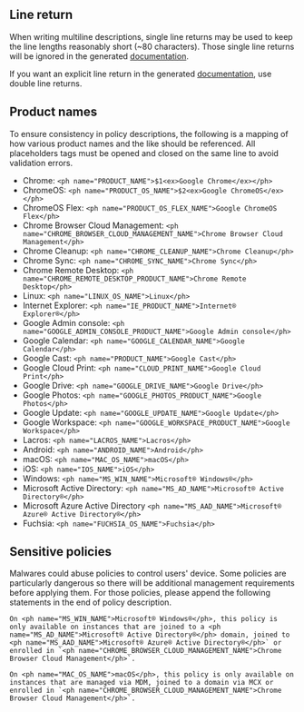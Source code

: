 ## Line return
When writing multiline descriptions, single line returns may be used to keep
the line lengths reasonably short (~80 characters). Those single line returns
will be ignored in the generated [documentation](https://chromeenterprise.google/intl/en_ca/policies).

If you want an explicit line return in the generated [documentation](https://chromeenterprise.google/intl/en_ca/policies),
use double line returns.

## Product names
To ensure consistency in policy descriptions, the following is a mapping of
how various product names and the like should be referenced. All placeholders
tags must be opened and closed on the same line to avoid validation errors.

* Chrome: `<ph name="PRODUCT_NAME">$1<ex>Google Chrome</ex></ph>`
* ChromeOS: `<ph name="PRODUCT_OS_NAME">$2<ex>Google ChromeOS</ex></ph>`
* ChromeOS Flex: `<ph name="PRODUCT_OS_FLEX_NAME">Google ChromeOS Flex</ph>`
* Chrome Browser Cloud Management: `<ph name="CHROME_BROWSER_CLOUD_MANAGEMENT_NAME">Chrome Browser Cloud Management</ph>`
* Chrome Cleanup: `<ph name="CHROME_CLEANUP_NAME">Chrome Cleanup</ph>`
* Chrome Sync: `<ph name="CHROME_SYNC_NAME">Chrome Sync</ph>`
* Chrome Remote Desktop: `<ph name="CHROME_REMOTE_DESKTOP_PRODUCT_NAME">Chrome Remote Desktop</ph>`
* Linux: `<ph name="LINUX_OS_NAME">Linux</ph>`
* Internet Explorer: `<ph name="IE_PRODUCT_NAME">Internet® Explorer®</ph>`
* Google Admin console: `<ph name="GOOGLE_ADMIN_CONSOLE_PRODUCT_NAME">Google Admin console</ph>`
* Google Calendar: `<ph name="GOOGLE_CALENDAR_NAME">Google Calendar</ph>`
* Google Cast: `<ph name="PRODUCT_NAME">Google Cast</ph>`
* Google Cloud Print: `<ph name="CLOUD_PRINT_NAME">Google Cloud Print</ph>`
* Google Drive: `<ph name="GOOGLE_DRIVE_NAME">Google Drive</ph>`
* Google Photos: `<ph name="GOOGLE_PHOTOS_PRODUCT_NAME">Google Photos</ph>`
* Google Update: `<ph name="GOOGLE_UPDATE_NAME">Google Update</ph>`
* Google Workspace: `<ph name="GOOGLE_WORKSPACE_PRODUCT_NAME">Google Workspace</ph>`
* Lacros: `<ph name="LACROS_NAME">Lacros</ph>`
* Android: `<ph name="ANDROID_NAME">Android</ph>`
* macOS: `<ph name="MAC_OS_NAME">macOS</ph>`
* iOS: `<ph name="IOS_NAME">iOS</ph>`
* Windows: `<ph name="MS_WIN_NAME">Microsoft® Windows®</ph>`
* Microsoft Active Directory: `<ph name="MS_AD_NAME">Microsoft® Active Directory®</ph>`
* Microsoft Azure Active Directory `<ph name="MS_AAD_NAME">Microsoft® Azure® Active Directory®</ph>`
* Fuchsia: `<ph name="FUCHSIA_OS_NAME">Fuchsia</ph>`

## Sensitive policies
Malwares could abuse policies to control users' device. Some policies are
particularly dangerous so there will be additional management requirements
before applying them. For those policies, please append the following statements
in the end of policy description.
```
On <ph name="MS_WIN_NAME">Microsoft® Windows®</ph>, this policy is only available on instances that are joined to a <ph name="MS_AD_NAME">Microsoft® Active Directory®</ph> domain, joined to <ph name="MS_AAD_NAME">Microsoft® Azure® Active Directory®</ph>` or enrolled in `<ph name="CHROME_BROWSER_CLOUD_MANAGEMENT_NAME">Chrome Browser Cloud Management</ph>`.

On <ph name="MAC_OS_NAME">macOS</ph>, this policy is only available on instances that are managed via MDM, joined to a domain via MCX or enrolled in `<ph name="CHROME_BROWSER_CLOUD_MANAGEMENT_NAME">Chrome Browser Cloud Management</ph>`.
```
